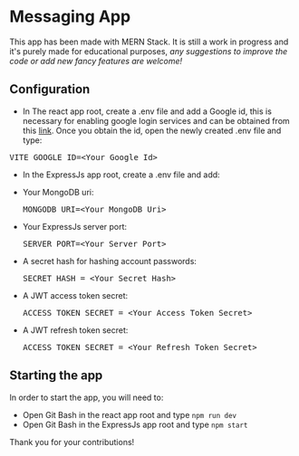 # Messaging App
This app has been made with MERN Stack. It is still a work in progress and it's purely made for educational purposes, <i>any suggestions to improve the code or add new fancy features are welcome! </i>

<h2>Configuration</h2>

- In The react app root, create a .env file and add a Google id, this is necessary for enabling google login services and can be obtained from this <a href="https://console.cloud.google.com/apis/dashboard"> link</a>.
Once you obtain the id, open the newly created .env file and type:
<pre>VITE_GOOGLE_ID=&ltYour_Google_Id&gt</pre>

- In the ExpressJs app root, create a .env file and add:
<ul>
<li>Your MongoDB uri: <pre>MONGODB_URI=&ltYour_MongoDB_Uri&gt</pre></li>
<li>Your ExpressJs server port:<pre>SERVER_PORT=&ltYour_Server_Port&gt</pre></li>
<li>A secret hash for hashing account passwords:
<pre>SECRET_HASH = &ltYour_Secret_Hash&gt</pre>
</li>
<li>A JWT access token secret:<pre>ACCESS_TOKEN_SECRET = &ltYour_Access_Token_Secret&gt</pre></li>
<li>A JWT refresh token secret:<pre>ACCESS_TOKEN_SECRET = &ltYour_Refresh_Token_Secret&gt</pre></li>
</ul>



<h2>Starting the app</h2>
In order to start the app, you will need to:
<ul>
<li>Open Git Bash in the react app root and type <code>npm run dev</code></li>
<li>Open Git Bash in the ExpressJs app root and type <code>npm start</code></li>
</ul>

Thank you for your contributions!
